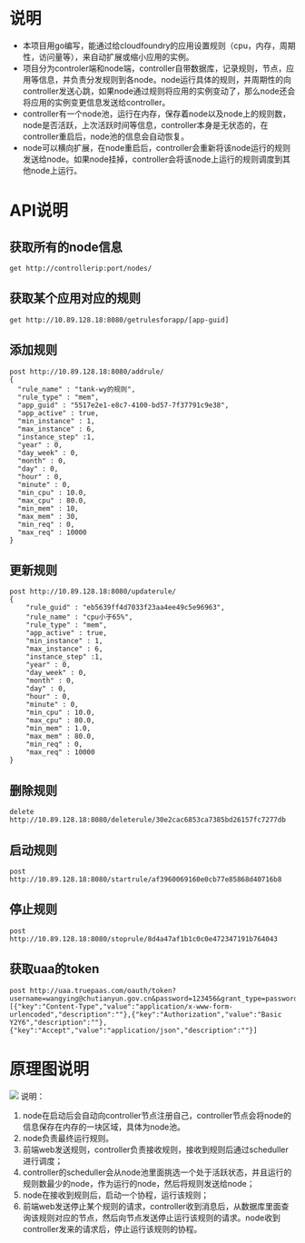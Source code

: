 # 说明
- 本项目用go编写，能通过给cloudfoundry的应用设置规则（cpu，内存，周期性，访问量等），来自动扩展或缩小应用的实例。
- 项目分为controler端和node端，controller自带数据库，记录规则，节点，应用等信息，并负责分发规则到各node。node运行具体的规则，并周期性的向controller发送心跳，如果node通过规则将应用的实例变动了，那么node还会将应用的实例变更信息发送给controller。
- controller有一个node池，运行在内存，保存着node以及node上的规则数，node是否活跃，上次活跃时间等信息，controller本身是无状态的，在controller重启后，node池的信息会自动恢复。
- node可以横向扩展，在node重启后，controller会重新将该node运行的规则发送给node。如果node挂掉，controller会将该node上运行的规则调度到其他node上运行。

# API说明
## 获取所有的node信息
`get http://controllerip:port/nodes/`

## 获取某个应用对应的规则
`get http://10.89.128.18:8080/getrulesforapp/[app-guid]`

## 添加规则
```
post http://10.89.128.18:8080/addrule/
{
  "rule_name" : "tank-wy的规则",
  "rule_type" : "mem",
  "app_guid" : "5517e2e1-e8c7-4100-bd57-7f37791c9e38",
  "app_active" : true,
  "min_instance" : 1,
  "max_instance" : 6,
  "instance_step" :1,
  "year" : 0,
  "day_week" : 0,
  "month" : 0,
  "day" : 0,
  "hour" : 0,
  "minute" : 0,
  "min_cpu" : 10.0,
  "max_cpu" : 80.0,
  "min_mem" : 10,
  "max_mem" : 30,
  "min_req" : 0,
  "max_req" : 10000
}
```

## 更新规则
```
post http://10.89.128.18:8080/updaterule/
{
	"rule_guid" : "eb5639ff4d7033f23aa4ee49c5e96963",
	"rule_name" : "cpu小于65%",
	"rule_type" : "mem",
	"app_active" : true,
	"min_instance" : 1,
	"max_instance" : 6,
	"instance_step" :1,
	"year" : 0,
	"day_week" : 0,
	"month" : 0,
	"day" : 0,
	"hour" : 0,
	"minute" : 0,
	"min_cpu" : 10.0,
	"max_cpu" : 80.0,
	"min_mem" : 1.0,
	"max_mem" : 80.0,
	"min_req" : 0,
	"max_req" : 10000
}
```

## 删除规则
`delete http://10.89.128.18:8080/deleterule/30e2cac6853ca7385bd26157fc7277db`

## 启动规则
`post http://10.89.128.18:8080/startrule/af3960069160e0cb77e85868d40716b8`

## 停止规则
`post http://10.89.128.18:8080/stoprule/8d4a47af1b1c0c0e472347191b764043`

## 获取uaa的token
```
post http://uaa.truepaas.com/oauth/token?username=wangying@chutianyun.gov.cn&password=123456&grant_type=password
[{"key":"Content-Type","value":"application/x-www-form-urlencoded","description":""},{"key":"Authorization","value":"Basic Y2Y6","description":""},{"key":"Accept","value":"application/json","description":""}]

```

# 原理图说明
![](https://i.imgur.com/GjcfEXa.png)
说明：
1.	node在启动后会自动向controller节点注册自己，controller节点会将node的信息保存在内存的一块区域，具体为node池。
2.	node负责最终运行规则。
3.	前端web发送规则，controller负责接收规则，接收到规则后通过scheduller进行调度；
4.	controller的scheduller会从node池里面挑选一个处于活跃状态，并且运行的规则数最少的node，作为运行的node，然后将规则发送给node；
5.	node在接收到规则后，启动一个协程，运行该规则；
6.	前端web发送停止某个规则的请求，controller收到消息后，从数据库里面查询该规则对应的节点，然后向节点发送停止运行该规则的请求。node收到controller发来的请求后，停止运行该规则的协程。
